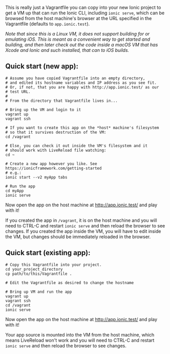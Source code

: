This is really just a Vagrantfile you can copy into your new Ionic project to
get a VM up that can run the Ionic CLI, including `ionic serve`, which can
be browsed from the host machine's browser at the URL specified in the
Vagrantfile (defaults to `app.ionic.test`).

_Note that since this is a Linux VM, it does not support building for or
emulating iOS. This is meant as a convenient way to get started and
building, and then later check out the code inside a macOS VM that has
Xcode and Ionic and such installed, that can to iOS builds._

## Quick start (new app):

```
# Assume you have copied Vagrantfile into an empty directory,
# and edited its hostname variables and IP address as you see fit.
# Or, if not, that you are happy with http://app.ionic.test/ as our
# test URL.
#
# From the directory that Vagrantfile lives in...

# Bring up the VM and login to it
vagrant up
vagrant ssh

# If you want to create this app on the *host* machine's filesystem
# so that it survives destruction of the VM:
cd /vagrant

# Else, you can check it out inside the VM's filesystem and it
# should work with LiveReload file watching:
cd ~

# Create a new app however you like. See https://ionicframework.com/getting-started
# e.g.:
ionic start --v2 myApp tabs

# Run the app
cd myApp
ionic serve
```

Now open the app on the host machine at http://app.ionic.test/ and play with it!

If you created the app in `/vagrant`, it is on the host machine and you will need
to CTRL-C and restart `ionic serve` and then reload the browser to see changes.
If you created the app inside the VM, you will have to edit inside the VM,
but changes should be immediately reloaded in the browser.

## Quick start (existing app):

```
# Copy this Vagrantfile into your project.
cd your_project_directory
cp path/to/this/Vagrantfile .

# Edit the Vagrantfile as desired to change the hostname

# Bring up VM and run the app
vagrant up
vagrant ssh
cd /vagrant
ionic serve
```

Now open the app on the host machine at http://app.ionic.test/ and play with it!

Your app source is mounted into the VM from the host machine, which means LiveReload
won't work and you will need to CTRL-C and restart `ionic serve` and then reload
the browser to see changes.

